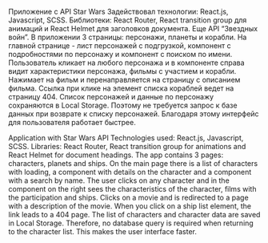 Приложение с API Star Wars
Задействовал технологии: React.js, Javascript, SCSS. Библиотеки: React Router, React transition group для анимаций и React Helmet для заголовков документа. Еще API “Звездных войн”.
В приложении 3 страницы: персонажи, планеты и корабли. На главной странице - лист персонажей с подгрузкой, компонент с подробностями по персонажу и компонент с поиском по имени.
Пользователь кликает на любого персонажа и в компоненте справа видит характеристики персонажа, фильмы с участием и корабли. Нажимает на фильм и перенаправляется на страницу с описанием фильма. Ссылка при клике на элемент списка кораблей ведет на страницу 404.
Список персонажей и данные по персонажу сохраняются в Local Storage. Поэтому не требуется запрос к базе данных при возврате к списку персонажей. Благодаря этому интерфейс для пользователя работает быстрее.

Application with Star Wars API
Technologies used: React.js, Javascript, SCSS. Libraries: React Router, React transition group for animations and React Helmet for document headings.
The app contains 3 pages: characters, planets and ships. On the main page there is a list of characters with loading, a component with details on the character and a component with a search by name.
The user clicks on any character and in the component on the right sees the characteristics of the character, films with the participation and ships. Clicks on a movie and is redirected to a page with a description of the movie. When you click on a ship list element, the link leads to a 404 page.
The list of characters and character data are saved in Local Storage. Therefore, no database query is required when returning to the character list. This makes the user interface faster.
